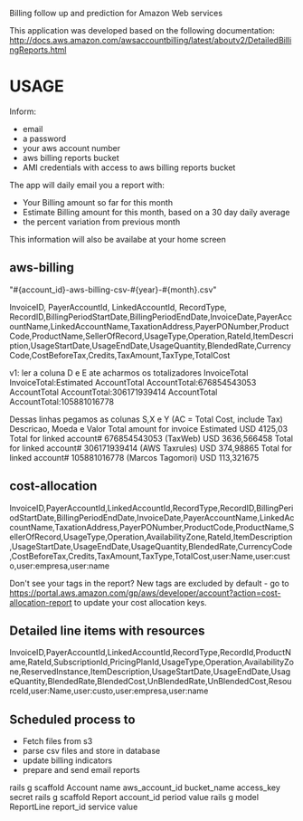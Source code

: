 Billing follow up and prediction for Amazon Web services

This application was developed based on the following documentation:
http://docs.aws.amazon.com/awsaccountbilling/latest/aboutv2/DetailedBillingReports.html


USAGE
=====

Inform: 
- email
- a password
- your aws account number
- aws billing reports bucket
- AMI credentials with access to aws billing reports bucket


The app will daily email you a report with:

- Your Billing amount so far for this month
- Estimate Billing amount for this month, based on a 30 day daily average
- the percent variation from previous month

This information will also be availabe at your home screen

aws-billing
-----------

"#{account_id}-aws-billing-csv-#{year}-#{month}.csv"


InvoiceID,
PayerAccountId,
LinkedAccountId,
RecordType,
RecordID,BillingPeriodStartDate,BillingPeriodEndDate,InvoiceDate,PayerAccountName,LinkedAccountName,TaxationAddress,PayerPONumber,ProductCode,ProductName,SellerOfRecord,UsageType,Operation,RateId,ItemDescription,UsageStartDate,UsageEndDate,UsageQuantity,BlendedRate,CurrencyCode,CostBeforeTax,Credits,TaxAmount,TaxType,TotalCost


v1:
ler a coluna
D e E ate acharmos os totalizadores 
InvoiceTotal	InvoiceTotal:Estimated
AccountTotal	AccountTotal:676854543053
AccountTotal	AccountTotal:306171939414
AccountTotal	AccountTotal:105881016778


Dessas linhas pegamos as colunas
S,X e Y (AC = Total Cost, include Tax)
Descricao, Moeda e Valor
Total amount for invoice Estimated					USD	4125,03
Total for linked account# 676854543053 (TaxWeb)					USD	3636,566458
Total for linked account# 306171939414 (AWS Taxrules)					USD	374,98865
Total for linked account# 105881016778 (Marcos Tagomori)					USD	113,321675





cost-allocation
---------------
InvoiceID,PayerAccountId,LinkedAccountId,RecordType,RecordID,BillingPeriodStartDate,BillingPeriodEndDate,InvoiceDate,PayerAccountName,LinkedAccountName,TaxationAddress,PayerPONumber,ProductCode,ProductName,SellerOfRecord,UsageType,Operation,AvailabilityZone,RateId,ItemDescription,UsageStartDate,UsageEndDate,UsageQuantity,BlendedRate,CurrencyCode,CostBeforeTax,Credits,TaxAmount,TaxType,TotalCost,user:Name,user:custo,user:empresa,user:name

Don't see your tags in the report? New tags are excluded by default - go to https://portal.aws.amazon.com/gp/aws/developer/account?action=cost-allocation-report to update your cost allocation keys.


Detailed line items with resources
----------------------------------
InvoiceID,PayerAccountId,LinkedAccountId,RecordType,RecordId,ProductName,RateId,SubscriptionId,PricingPlanId,UsageType,Operation,AvailabilityZone,ReservedInstance,ItemDescription,UsageStartDate,UsageEndDate,UsageQuantity,BlendedRate,BlendedCost,UnBlendedRate,UnBlendedCost,ResourceId,user:Name,user:custo,user:empresa,user:name



Scheduled process to
--------------------

- Fetch files from s3
- parse csv files and store in database
- update billing indicators         
- prepare and send email reports





rails g scaffold Account name aws_account_id bucket_name access_key secret 
rails g scaffold Report account_id period value 
rails g model ReportLine report_id service value 
